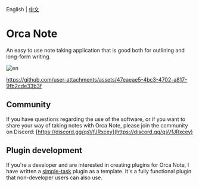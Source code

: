 English | [中文](README.zh.md)

# Orca Note

An easy to use note taking application that is good both for outlining and long-form writing.

![en](https://github.com/user-attachments/assets/d93f94e5-8740-4708-9511-90b53176c279)

https://github.com/user-attachments/assets/47eaeae5-4bc3-4702-a817-9fb2cde33b3f

## Community

If you have questions regarding the use of the software, or if you want to share your way of taking notes with Orca Note, please join the community on Discord: [https://discord.gg/qsVfJRxcey](https://discord.gg/qsVfJRxcey)

## Plugin development

If you're a developer and are interested in creating plugins for Orca Note, I have written a [simple-task](https://github.com/sethyuan/orca-simple-task) plugin as a template. It's a fully functional plugin that non-developer users can also use.

